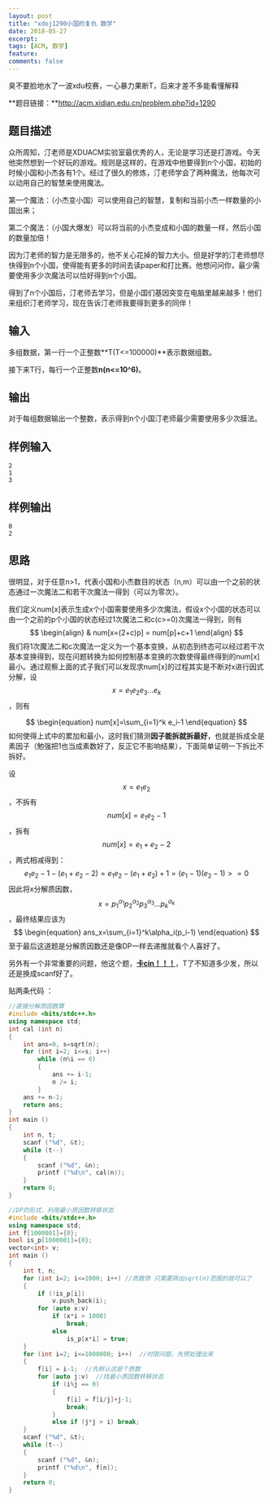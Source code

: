 ```yaml
---
layout: post
title: "xdoj1290小国的复仇 数学"
date: 2018-05-27
excerpt: 
tags: [ACM, 数学]
feature: 
comments: false
---
```




臭不要脸地水了一波xdu校赛，一心暴力果断T，后来才差不多能看懂解释

**题目链接：**http://acm.xidian.edu.cn/problem.php?id=1290

## 题目描述

众所周知，汀老师是XDUACM实验室最优秀的人，无论是学习还是打游戏。今天他突然想到一个好玩的游戏。规则是这样的，在游戏中他要得到n个小国，初始的时候小国和小杰各有1个。经过了很久的修炼，汀老师学会了两种魔法，他每次可以动用自己的智慧来使用魔法。

第一个魔法：（小杰变小国）可以使用自己的智慧，复制和当前小杰一样数量的小国出来；

第二个魔法：（小国大爆发）可以将当前的小杰变成和小国的数量一样，然后小国的数量加倍！

因为汀老师的智力是无限多的，他不关心花掉的智力大小。但是好学的汀老师想尽快得到n个小国，使得能有更多的时间去读paper和打比赛。他想问问你，最少需要使用多少次魔法可以恰好得到n个小国。

得到了n个小国后，汀老师去学习，但是小国们基因突变在电脑里越来越多！他们来组织汀老师学习，现在告诉汀老师我要得到更多的同伴！

## 输入

多组数据，第一行一个正整数**T(T<=100000)**表示数据组数。

接下来T行，每行一个正整数**n(n<=10^6)**。

## 输出

对于每组数据输出一个整数，表示得到n个小国汀老师最少需要使用多少次膜法。

## 样例输入

```
2
1
3
```

## 样例输出

```
0
2
```



## 思路

很明显，对于任意n>1，代表小国和小杰数目的状态（n,m）可以由一个之前的状态通过一次魔法二和若干次魔法一得到（可以为零次）。

我们定义num[x]表示生成x个小国需要使用多少次魔法，假设x个小国的状态可以由一个之前的p个小国的状态经过1次魔法二和c(c>=0)次魔法一得到，则有
$$
\begin{align} 
& num[x=(2+c)p] = num[p]+c+1
\end{align}
$$
我们将1次魔法二和c次魔法一定义为一个基本变换，从初态到终态可以经过若干次基本变换得到，现在问题转换为如何控制基本变换的次数使得最终得到的num[x]最小。通过观察上面的式子我们可以发现求num[x]的过程其实是不断对x进行因式分解，设$$x=e_1e_2e_3 \dots e_k$$ ，则有

$$
\begin{equation} num[x]=\sum_{i=1}^k e_i-1 \end{equation}
$$
如何使得上式中的累加和最小，这时我们猜测**因子能拆就拆最好**，也就是拆成全是素因子（勉强把1也当成素数好了，反正它不影响结果），下面简单证明一下拆比不拆好。

设$$x=e_1e_2$$，不拆有$$num[x]=e_1e_2-1$$，拆有$$num[x]=e_1+e_2-2$$，两式相减得到：
$$
\begin{equation} e_1e_2-1-(e_1+e_2-2)=e_1e_2-(e_1+e_2)+1=(e_1-1)(e_2-1)>=0 \end{equation}
$$
因此将x分解质因数，$$x=p_1^{\alpha_1}p_2^{\alpha_2}p_3^{\alpha_3} \dots p_k^{\alpha_k}$$，最终结果应该为
$$
\begin{equation} ans_x=\sum_{i=1}^k\alpha_i(p_i-1) \end{equation}
$$
至于最后这道题是分解质因数还是像DP一样去递推就看个人喜好了。

另外有一个非常重要的问题，他这个题，**<u>卡cin！！！</u>**，T了不知道多少发，所以还是换成scanf好了。

贴两条代码 ：

```c++
//直接分解质因数算
#include <bits/stdc++.h>
using namespace std;
int cal (int n)
{
    int ans=0, s=sqrt(n);
    for (int i=2; i<=s; i++)
        while (n%i == 0)
        {
            ans += i-1;
            n /= i;
        }
    ans += n-1;
    return ans;
}
int main ()
{
    int n, t;
    scanf ("%d", &t);
    while (t--)
    {
        scanf ("%d", &n);
        printf ("%d\n", cal(n));
    }
    return 0;
}
```

```c++
//DP的形式，利用最小质因数转移状态
#include <bits/stdc++.h>
using namespace std;
int f[1000001]={0};
bool is_p[1000001]={0};
vector<int> v;
int main ()
{
    int t, n;
    for (int i=2; i<=1000; i++) //质数筛 只需要筛出sqrt(n)范围的就可以了
    {
        if (!is_p[i])
            v.push_back(i);
        for (auto x:v)
            if (x*i > 1000)
                break;
            else
                is_p[x*i] = true;
    }
    for (int i=2; i<=1000000; i++)  //时限问题，先预处理出来
    {
        f[i] = i-1;  //先默认这是个质数
        for (auto j:v)  //找最小质因数转移状态
            if (i%j == 0)
            {
                f[i] = f[i/j]+j-1;
                break;
            }
            else if (j*j > i) break;
    }
    scanf ("%d", &t);
    while (t--)
    {
        scanf ("%d", &n);
        printf ("%d\n", f[n]);
    }
    return 0;
}
```

